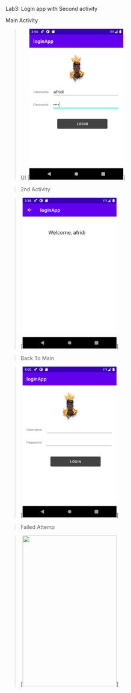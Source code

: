 Lab3: Login app with Second activity

Main Activity

>UI
>[<img src="Main Activity.png" width="250" height="400"/>]

>2nd Activity

>[<img src="2nd Activity.png" width="250" height="400"/>]

>Back To Main

>[<img src="Back To Main.png" width="250" height="400"/>]

>Failed Attemp

>[<img src="Failed Attemp.png" width="250" height="400"/>]
